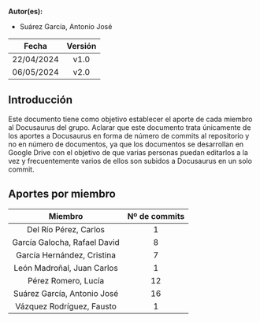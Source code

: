 **Autor(es):**
- Suárez García, Antonio José

|**Fecha**|**Versión**|
| :-: | :-: |
|22/04/2024|v1.0|
|06/05/2024|v2.0|



## Introducción
Este documento tiene como objetivo establecer el aporte de cada miembro al Docusaurus del grupo. Aclarar que este documento trata únicamente de los aportes a Docusaurus en forma de número de commits al repositorio y no en número de documentos, ya que los documentos se desarrollan en Google Drive con el objetivo de que varias personas puedan editarlos a la vez y frecuentemente varios de ellos son subidos a Docusaurus en un solo commit.

## Aportes por miembro

|**Miembro**|**Nº de commits**|
| :-: | :-: |
|Del Río Pérez, Carlos|1|
|García Galocha, Rafael David|8|
|García Hernández, Cristina|7|
|León Madroñal, Juan Carlos|1|
|Pérez Romero, Lucía|12|
|Suárez García, Antonio José|16|
|Vázquez Rodríguez, Fausto|1|